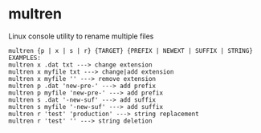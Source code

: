 <!-- Required extensions: pymdownx.betterem, pymdownx.tilde, pymdownx.emoji, pymdownx.tasklist, pymdownx.superfences -->
# multren
Linux console utility to rename multiple files


```text
multren {p | x | s | r} {TARGET} {PREFIX | NEWEXT | SUFFIX | STRING}
EXAMPLES:
multren x .dat txt ---> change extension
multren x myfile txt ---> change|add extension
multren x myfile '' ---> remove extension
multren p .dat 'new-pre-' ---> add prefix
multren p myfile 'new-pre-' ---> add prefix
multren s .dat '-new-suf' ---> add suffix
multren s myfile '-new-suf' ---> add suffix
multren r 'test' 'production' ---> string replacement
multren r 'test' '' ---> string deletion
```
